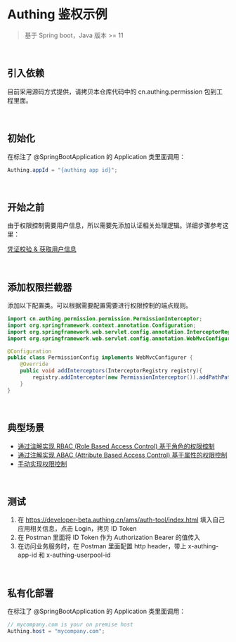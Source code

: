 # Authing 鉴权示例

> 基于 Spring boot，Java 版本 >= 11

<br>

## 引入依赖

目前采用源码方式提供，请拷贝本仓库代码中的 cn.authing.permission 包到工程里面。

<br>

## 初始化

在标注了 @SpringBootApplication 的 Application 类里面调用：

```java
Authing.appId = "{authing app id}";
```

<br>

## 开始之前

由于权限控制需要用户信息，所以需要先添加认证相关处理逻辑。详细步骤参考这里：

[凭证校验 & 获取用户信息](doc/auth.md)

<br>

## 添加权限拦截器

添加以下配置类。可以根据需要配置需要进行权限控制的端点规则。

```java
import cn.authing.permission.permission.PermissionInterceptor;
import org.springframework.context.annotation.Configuration;
import org.springframework.web.servlet.config.annotation.InterceptorRegistry;
import org.springframework.web.servlet.config.annotation.WebMvcConfigurer;

@Configuration
public class PermissionConfig implements WebMvcConfigurer {
    @Override
    public void addInterceptors(InterceptorRegistry registry){
        registry.addInterceptor(new PermissionInterceptor()).addPathPatterns("/**");
    }
}
```

<br>

## 典型场景

* [通过注解实现 RBAC (Role Based Access Control) 基于角色的权限控制](./doc/rbac.md)
* [通过注解实现 ABAC (Attribute Based Access Control) 基于属性的权限控制](./doc/abac.md)
* [手动实现权限控制](./doc/manual.md)

<br>

## 测试

1. 在 https://developer-beta.authing.cn/ams/auth-tool/index.html 填入自己应用相关信息，点击 Login，拷贝 ID Token
2. 在 Postman 里面将 ID Token 作为 Authorization Bearer 的值传入
3. 在访问业务服务时，在 Postman 里面配置 http header，带上 x-authing-app-id 和 x-authing-userpool-id

<br>

## 私有化部署

在标注了 @SpringBootApplication 的 Application 类里面调用：

```java
// mycompany.com is your on premise host
Authing.host = "mycompany.com";
```